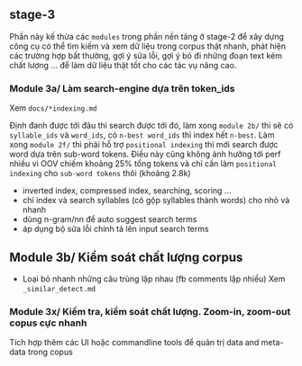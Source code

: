 ## stage-3

Phần này kế thừa các `modules` trong phần nền tảng ở stage-2 để xây dựng công cụ có thể tìm kiếm và xem dữ liệu trong corpus thật nhanh, phát hiện các trường hợp bất thường, gợi ý sửa lỗi, gợi ý bỏ đi những đoạn text kém chất lượng ... để làm dữ liệu thật tốt cho các tác vụ nâng cao.

### Module 3a/ Làm search-engine dựa trên token_ids
Xem `docs/*indexing.md`

Định đanh được tới đâu thì search được tới đó, làm xong `module 2b/` thì sẽ có `syllable_ids` và `word_ids`, có `n-best word_ids` thì index hết `n-best`. Làm xong `module 2f/` thì phải hỗ trợ  `positional indexing` thì mới search được word dựa trên sub-word tokens. Điều này cũng không ảnh hưởng tới perf nhiều vì OOV chiếm khoảng 25% tổng tokens và chỉ cần làm `positional indexing` cho `sub-word tokens` thôi (khoảng 2.8k)

*  inverted index, compressed index, searching, scoring ...
*  chỉ index và search syllables (có gộp syllables thành words) cho nhỏ và nhanh
*  dùng n-gram/nn để auto suggest search terms
*  áp dụng bộ sửa lỗi chính tả lên input search terms

## Module 3b/ Kiểm soát chất lượng corpus

* Loại bỏ nhanh những câu trùng lặp nhau (fb comments lặp nhiều)
  Xem `_similar_detect.md`

### Module 3x/ Kiểm tra, kiểm soát chất lượng. Zoom-in, zoom-out copus cực nhanh

Tích hợp thêm các UI hoặc commandline tools để quản trị data and meta-data trong copus